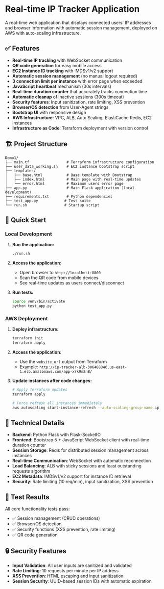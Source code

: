 # Real-time IP Tracker Application

A real-time web application that displays connected users' IP addresses and browser information with automatic session management, deployed on AWS with auto-scaling infrastructure.

## ✅ Features

- **Real-time IP tracking** with WebSocket communication
- **QR code generation** for easy mobile access
- **EC2 Instance ID tracking** with IMDSv1/v2 support
- **Automatic session management** (no manual logout required)
- **3 connection limit per instance** with error page when exceeded
- **JavaScript heartbeat** mechanism (30s intervals)
- **Real-time duration counter** that accurately tracks connection time
- **Automatic cleanup** of inactive sessions (300s timeout)
- **Security features**: Input sanitization, rate limiting, XSS prevention
- **Browser/OS detection** from User-Agent strings
- **Bootstrap UI** with responsive design
- **AWS Infrastructure**: VPC, ALB, Auto Scaling, ElastiCache Redis, EC2 instances
- **Infrastructure as Code**: Terraform deployment with version control

## 🏗️ Project Structure

```
Demo1/
├── main.tf                 # Terraform infrastructure configuration
├── user_data_working.sh    # EC2 instance bootstrap script
├── templates/
│   ├── base.html           # Base template with Bootstrap
│   ├── index.html          # Main page with real-time updates
│   └── error.html          # Maximum users error page
├── app.py                  # Main Flask application (local development)
├── requirements.txt        # Python dependencies
├── test_app.py            # Test suite
└── run.sh                 # Startup script
```

## 🚀 Quick Start

### Local Development

1. **Run the application:**
   ```bash
   ./run.sh
   ```

2. **Access the application:**
   - Open browser to `http://localhost:8800`
   - Scan the QR code from mobile devices
   - See real-time updates as users connect/disconnect

3. **Run tests:**
   ```bash
   source venv/bin/activate
   python test_app.py
   ```

### AWS Deployment

1. **Deploy infrastructure:**
   ```bash
   terraform init
   terraform apply
   ```

2. **Access the application:**
   - Use the `website_url` output from Terraform
   - Example: `http://ip-tracker-alb-306488846.us-east-1.elb.amazonaws.com/app-x7k9m2n8/`

3. **Update instances after code changes:**
   ```bash
   # Apply Terraform updates
   terraform apply
   
   # Force refresh all instances immediately
   aws autoscaling start-instance-refresh --auto-scaling-group-name ip-tracker-asg --preferences '{"MinHealthyPercentage": 0, "InstanceWarmup": 60}' --region us-east-1
   ```

## 🔧 Technical Details

- **Backend**: Python Flask with Flask-SocketIO
- **Frontend**: Bootstrap 5 + JavaScript WebSocket client with real-time duration counter
- **Session Storage**: Redis for distributed session management across instances
- **Real-time Communication**: WebSocket with automatic reconnection
- **Load Balancing**: ALB with sticky sessions and least outstanding requests algorithm
- **EC2 Metadata**: IMDSv1/v2 support for instance ID retrieval
- **Security**: Rate limiting (10 req/min), input sanitization, XSS prevention

## 🧪 Test Results

All core functionality tests pass:
- ✅ Session management (CRUD operations)
- ✅ Browser/OS detection
- ✅ Security functions (XSS prevention, rate limiting)
- ✅ QR code generation

## 🔒 Security Features

- **Input Validation**: All user inputs are sanitized and validated
- **Rate Limiting**: 10 requests per minute per IP address
- **XSS Prevention**: HTML escaping and input sanitization
- **Session Security**: UUID-based session IDs with automatic expiration
